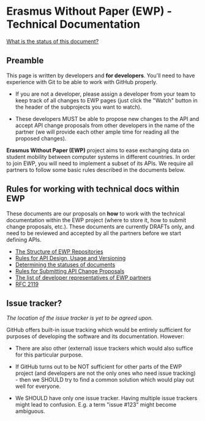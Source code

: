 Erasmus Without Paper (EWP) - Technical Documentation
=====================================================

[What is the status of this document?](statuses.md)


Preamble
--------

This page is written by developers and **for developers**. You'll need to have
experience with Git to be able to work with GitHub properly.

 * If you are not a developer, please assign a developer from your team to
   keep track of all changes to EWP pages (just click the "Watch" button in
   the header of the subprojects you want to watch).

 * These developers MUST be able to propose new changes to the API and accept
   API change proposals from other developers in the name of the partner (we
   will provide each other ample time for reading all the proposed changes).

**Erasmus Without Paper (EWP)** project aims to ease exchanging data on student
mobility between computer systems in different countries. In order to join EWP,
you will need to implement a subset of its APIs. We require all partners to
follow some basic rules described in the documents below.


Rules for working with technical docs within EWP
------------------------------------------------

These documents are our proposals on **how** to work with the technical
documentation within the EWP project (where to store it, how to submit change
proposals, etc.). These documents are currently DRAFTs only, and need to be
reviewed and accepted by all the partners before we start defining APIs.

 * [The Structure of EWP Repositories](repos.md)
 * [Rules for API Design, Usage and Versioning](api-design.md)
 * [Determining the statuses of documents](statuses.md)
 * [Rules for Submitting API Change Proposals](change-proposals.md)
 * [The list of developer representatives of EWP partners](partners.md)
 * [RFC 2119](https://www.ietf.org/rfc/rfc2119.txt)


Issue tracker?
--------------

*The location of the issue tracker is yet to be agreed upon.*

GitHub offers built-in issue tracking which would be entirely sufficient for
purposes of developing the software and its documentation. However:

 * There are also other (external) issue trackers which would also suffice for
   this particular purpose.

 * If GitHub turns out to be NOT sufficient for other parts of the EWP project
   (and developers are not the only ones who need issue tracking) - then we
   SHOULD try to find a common solution which would play out well for everyone.

 * We SHOULD have only one issue tracker. Having multiple issue trackers might
   lead to confusion. E.g. a term "issue #123" might become ambiguous.

